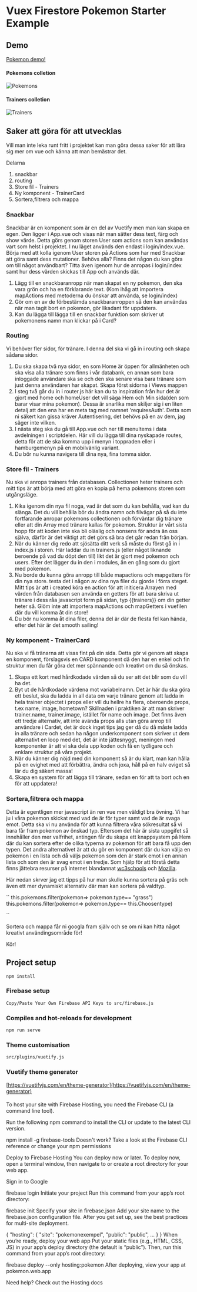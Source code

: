 # Vuex Firestore Pokemon Starter Example
## Demo
[Pokemon demo!](https://pokemonexempel.web.app/login)
#### Pokemons colletion
![Pokemons](https://github.com/abbjoafli/VUEFIREBASE-Pokemon-example/blob/main/trainers.PNG?raw=true)

#### Trainers colletion
![Trainers](https://github.com/abbjoafli/VUEFIREBASE-Pokemon-example/blob/main/pokemons.PNG?raw=true)
## Saker att göra för att utvecklas
Vill man inte leka runt fritt i projektet kan man göra dessa saker för att lära sig mer om vue och känna att man bemästrar det.

Delarna
1. snackbar
2. routing
3. Store fil - Trainers
4. Ny komponent - TrainerCard
4. Sortera,filtrera och mappa

### Snackbar
Snackbar är en komponent som är en del av Vuetify men man kan skapa en egen. Den ligger i App.vue och visas när man sätter dess text, färg och show värde. Detta görs genom storen User som actions som kan användas vart som helst i projektet. I nu läget används den endast i login/index.vue. Börja med att kolla igenom User storen på Actions som har med Snackbar att göra samt dess mutationer. Behövs alla? Finns det någon du kan göra om till något användbart? Titta även igenom hur de anropas i login/index samt hur dess värden skickas till App och används där. 

1. Lägg till en snackbaranropp när man skapat en ny pokemon, den ska vara grön och ha en förklarande text. (Kom ihåg att importera mapActions med metoderna du önskar att använda, se login/index)
2. Gör om en av de förbestämda snackbaranroppen så den kan användas när man tagit bort en pokemon, gör likadant för uppdatera.
3. Kan du lägga till lägga till en snackbar funktion som skriver ut pokemonens namn man klickar på i Card?

### Routing
Vi behöver fler sidor, för tränare. I denna del ska vi gå in i routing och skapa sådana sidor.

1. Du ska skapa två nya sidor, en som Home är öppen för allmänheten och ska visa alla tränare som finns i vår databank, en annan som bara inloggade användare ska se och den ska senare visa bara tränare som just denna användaren har skapat. Skapa först sidorna i Views mappen
2. I steg två går du in i router.js här kan du ta inspiration från  hur det är gjort med home och homeUser det vill säga Hem och Min sida(den som barar visar mina pokemon). Dessa är snarlika men skiljer sig i en liten detalj att den ena har en meta tag med namnet 'requiresAuth'. Detta som ni säkert kan gissa kräver Autentisering, det behövs på en av dem, jag säger inte vilken.
3. I nästa steg ska du gå till App.vue och ner till menuItems i data avdelningen i scriptdelen.  Här vill du lägga till dina nyskapade routes, detta för att de ska komma upp i menyn i toppraden eller i hamburgemenyn på en mobilvänlig variant.
4. Du bör nu kunna navigera till dina nya, fina tomma sidor.

### Store fil - Trainers
Nu ska vi anropa trainers från databasen. Collectionen heter trainers och mitt tips är att börja med att göra en kopia på hema pokemons storen som utgångsläge.

1. Kika igenom din nya fil noga, vad är det som du kan behålla, vad kan du slänga. Det du vill behålla bör du ändra namn och filvägar på så du inte fortfarande anropar pokemons collectionen och förväntar dig tränare eller att din Array med tränare kallas för pokemon. Struktur är vårt sista hopp för att koden inte ska bli oläslig och nonsens för andra än oss själva, därför är det viktigt att det görs så bra det går redan från början.
2. När du känner dig redo att sjösätta ditt verk så måste du först gå in i index.js i storen. Här laddar du in trainers.js (eller något liknande beroende på vad du döpt den till) likt det är gjort med pokemon och users. Efter det lägger du in den i modules, än en gång som du gjort med pokemon.
3. Nu borde du kunna göra anropp till både mapactions och mapgetters för din nya store. testa det i någon av dina nya filer du gjorde i förra steget. Mitt tips är att i created köra en action för att initicera Arrayen med värden från databasen sen använda en getters för att bara skriva ut tränare i dess råa javascript form på sidan, typ {{trainers}} om din getter heter så. Glöm inte att importera mapActions och mapGetters i vuefilen där du vill komma åt din store! 
4. Du bör nu komma åt dina filer, denna del är där de flesta fel kan hända, efter det här är det smooth sailing!

### Ny komponent - TrainerCard
Nu ska vi få tränarna att visas fint på din sida. Detta gör vi genom att skapa en komponent, förslagsvis en CARD komponent då den har en enkel och fin struktur men du får göra det mer spännande och kreativt om du så önskas.
1. Skapa ett kort med hårdkodade värden så du ser att det blir som du vill ha det.
2. Byt ut de hårdkodade värdena mot variabelnamn. Det är här du ska göra ett beslut, ska du ladda in all data om varje tränare genom att ladda in hela trainer objectet i props eller vill du hellre ha flera, oberoende props, t.ex name, image, hometown? Skillnaden i praktiken är att man skriver trainer.name, trainer.image, istället för name och image. Det finns även ett tredje alternativ, att inte avända props alls utan göra anrop till användare i Cardet, det är dock inget tips jag ger då du då måste ladda in alla tränare och sedan ha någon underkomponent som skriver ut dem alternativt en loop med det, det är inte jättesnyggt, meningen med komponenter är att vi ska dela upp koden och få en tydligare och enklare struktur på våra projekt.
3. När du känner dig nöjd med din komponent så är du klart, man kan hålla på en evighet med att förbättra, ändra och joxa, håll på en halv eviget så lär du dig säkert massa!
4. Skapa en system för att lägga till tränare, sedan en för att ta bort och en för att uppdatera!

### Sortera,filtrera och mappa
Detta är egentligen mer javascript än ren vue men väldigt bra övning. Vi har ju i våra pokemon skickat med vad de är för typer samt vad de är svaga emot. Detta ska vi nu använda för att kunna filtrera våra sökresultat så vi bara får fram pokemon av önskad typ. Eftersom det här är sista uppgifet så innehåller den mer valfrihet, antingen får du skapa ett knappsystem på Hem där du kan sortera efter de olika typerna av pokemon för att bara få upp den typen. Det andra alternativet är att du gör en komponent där du kan välja en pokemon i en lista och då väljs pokemon som den är stark emot i en annan lista och som den är svag emot i en tredje.
Som hjälp för att förstå detta finns jättebra resurser på internet blandannat [wc3schools](https://www.w3schools.com/jsref/jsref_filter.asp) och [Mozilla](https://developer.mozilla.org/en-US/docs/Web/JavaScript/Reference/Global_Objects/Array/filter).

Här nedan skrver jag ett tipps på hur man skulle kunna sortera på gräs och även ett mer dynamiskt alternativ där man kan sortera på valdtyp. 

`` this.pokemons.filter(pokemon=> pokemon.type== "grass")
this.pokemons.filter(pokemon=> pokemon.type== this.Choosentype)

``


Sortera och mappa får ni googla fram själv och se om ni kan hitta något kreativt användingsområde för!


Kör!


## Project setup
```
npm install
```
### Firebase setup
```
Copy/Paste Your Own Firebase API Keys to src/firebase.js
```
### Compiles and hot-reloads for development
```
npm run serve
```
### Theme customisation
```
src/plugins/vuetify.js
```
### Vuetify theme generator
[https://vuetifyjs.com/en/theme-generator](https://vuetifyjs.com/en/theme-generator)


#### 

To host your site with Firebase Hosting, you need the Firebase CLI (a command line tool).

Run the following npm command to install the CLI or update to the latest CLI version.


npm install -g firebase-tools
Doesn't work? Take a look at the Firebase CLI reference or change your npm permissions

Deploy to Firebase Hosting
You can deploy now or later. To deploy now, open a terminal window, then navigate to or create a root directory for your web app.

Sign in to Google

firebase login
Initiate your project
Run this command from your app’s root directory:


firebase init
Specify your site in firebase.json
Add your site name to the firebase.json configuration file. After you get set up, see the best practices for multi-site deployment.


{
  "hosting": {
    "site": "pokemonexempel",
    "public": "public",
    ...
  }
}
When you’re ready, deploy your web app
Put your static files (e.g., HTML, CSS, JS) in your app’s deploy directory (the default is “public”). Then, run this command from your app’s root directory:


firebase deploy --only hosting:pokemon
After deploying, view your app at pokemon.web.app

Need help? Check out the Hosting docs

